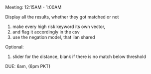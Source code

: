Meeting: 12:15AM - 1:00AM

Display all the results, whether they got matched or not

1. make every high risk keyword its own vector,
2. and flag it accordingly in the csv
3. use the negation model, that ilan shared

Optional:

1. slider for the distance, blank if there is no match below threshold

DUE: 6am, (6pm PKT)
